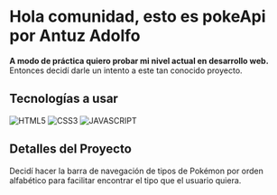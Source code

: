 # Hola comunidad, esto es pokeApi por Antuz Adolfo
**A modo de práctica quiero probar mi nivel actual en desarrollo web.** 
Entonces decidí darle un intento a este tan conocido proyecto.

## Tecnologías a usar
![HTML5](https://img.shields.io/badge/HTML5-E34F26?style=for-the-badge&logo=html5&logoColor=white)
![CSS3](https://img.shields.io/badge/CSS3-1572B6?style=for-the-badge&logo=css3&logoColor=white)
![JAVASCRIPT](https://img.shields.io/badge/JavaScript-323330?style=for-the-badge&logo=javascript&logoColor=F7DF1E)

## Detalles del Proyecto
Decidí hacer la barra de navegación de tipos de Pokémon por orden alfabético para facilitar encontrar el tipo que el usuario quiera.